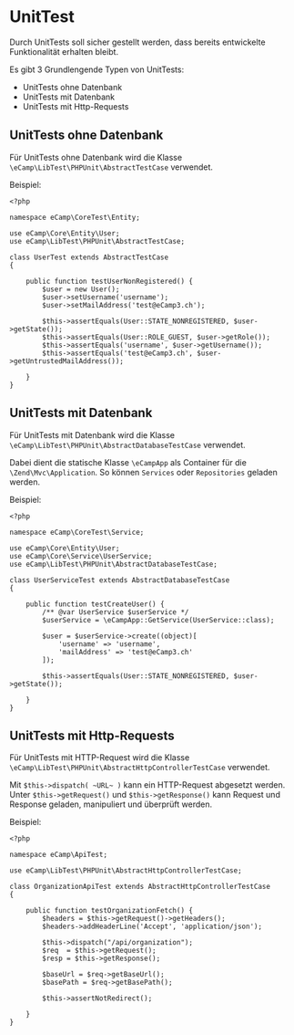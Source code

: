 # UnitTest

Durch UnitTests soll sicher gestellt werden, dass bereits entwickelte
Funktionalität erhalten bleibt.

Es gibt 3 Grundlengende Typen von UnitTests:

- UnitTests ohne Datenbank
- UnitTests mit Datenbank
- UnitTests mit Http-Requests



## UnitTests ohne Datenbank

Für UnitTests ohne Datenbank wird die Klasse 
```\eCamp\LibTest\PHPUnit\AbstractTestCase``` verwendet.

Beispiel:
```
<?php

namespace eCamp\CoreTest\Entity;

use eCamp\Core\Entity\User;
use eCamp\LibTest\PHPUnit\AbstractTestCase;

class UserTest extends AbstractTestCase
{

    public function testUserNonRegistered() {
        $user = new User();
        $user->setUsername('username');
        $user->setMailAddress('test@eCamp3.ch');

        $this->assertEquals(User::STATE_NONREGISTERED, $user->getState());
        $this->assertEquals(User::ROLE_GUEST, $user->getRole());
        $this->assertEquals('username', $user->getUsername());
        $this->assertEquals('test@eCamp3.ch', $user->getUntrustedMailAddress());

    }
}

```


## UnitTests mit Datenbank

Für UnitTests mit Datenbank wird die Klasse 
```\eCamp\LibTest\PHPUnit\AbstractDatabaseTestCase``` verwendet.

Dabei dient die statische Klasse ```\eCampApp``` als Container für die 
```\Zend\Mvc\Application```. So können ```Services``` oder 
```Repositories``` geladen werden.

Beispiel:
```
<?php

namespace eCamp\CoreTest\Service;

use eCamp\Core\Entity\User;
use eCamp\Core\Service\UserService;
use eCamp\LibTest\PHPUnit\AbstractDatabaseTestCase;

class UserServiceTest extends AbstractDatabaseTestCase
{

    public function testCreateUser() {
        /** @var UserService $userService */
        $userService = \eCampApp::GetService(UserService::class);

        $user = $userService->create((object)[
            'username' => 'username',
            'mailAddress' => 'test@eCamp3.ch'
        ]);

        $this->assertEquals(User::STATE_NONREGISTERED, $user->getState());

    }
}
```



## UnitTests mit Http-Requests

Für UnitTests mit HTTP-Request wird die Klasse 
```\eCamp\LibTest\PHPUnit\AbstractHttpControllerTestCase``` verwendet.

Mit ```$this->dispatch( ~URL~ )``` kann ein HTTP-Request abgesetzt werden.
Unter ```$this->getRequest()``` und ```$this->getResponse()``` kann Request 
und Response geladen, manipuliert und überprüft werden. 

Beispiel:
```
<?php

namespace eCamp\ApiTest;

use eCamp\LibTest\PHPUnit\AbstractHttpControllerTestCase;

class OrganizationApiTest extends AbstractHttpControllerTestCase
{

    public function testOrganizationFetch() {
        $headers = $this->getRequest()->getHeaders();
        $headers->addHeaderLine('Accept', 'application/json');

        $this->dispatch("/api/organization");
        $req  = $this->getRequest();
        $resp = $this->getResponse();

        $baseUrl = $req->getBaseUrl();
        $basePath = $req->getBasePath();

        $this->assertNotRedirect();

    }
}

```